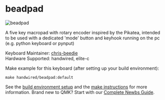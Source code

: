 # beadpad


![beadpad](https://i.imgur.com/5WW0r3u.jpg)

A five key macropad with rotary encoder inspired by the Pikatea, intended to be used with a dedicated 'mode' button and keyhook running on the pc (e.g. python keyboard or pynput)

Keyboard Maintainer: [chris-beedie](https://github.com/chris-beedie)  
Hardware Supported: handwired, elite-c  


Make example for this keyboard (after setting up your build environment):

    make handwired/beadpad:default

See the [build environment setup](https://docs.qmk.fm/#/getting_started_build_tools) and the [make instructions](https://docs.qmk.fm/#/getting_started_make_guide) for more information. Brand new to QMK? Start with our [Complete Newbs Guide](https://docs.qmk.fm/#/newbs).
